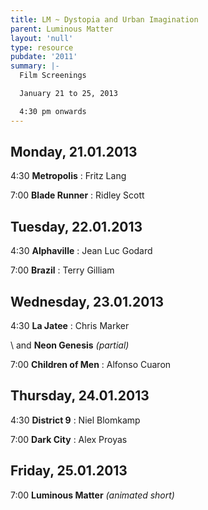 ```yaml
---
title: LM ~ Dystopia and Urban Imagination
parent: Luminous Matter
layout: 'null'
type: resource
pubdate: '2011'
summary: |-
  Film Screenings

  January 21 to 25, 2013

  4:30 pm onwards
---
```

## Monday, 21.01.2013

4:30 **Metropolis** : Fritz Lang

7:00 **Blade Runner** : Ridley Scott

## Tuesday, 22.01.2013

4:30 **Alphaville** : Jean Luc Godard

7:00 **Brazil** : Terry Gilliam

## Wednesday, 23.01.2013

4:30 **La Jatee** : Chris Marker

\    and **Neon Genesis** _(partial)_

7:00 **Children of Men** : Alfonso Cuaron

## Thursday, 24.01.2013

4:30 **District 9** : Niel Blomkamp

7:00 **Dark City** : Alex Proyas

## Friday, 25.01.2013

7:00 **Luminous Matter** _(animated short)_
